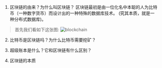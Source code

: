 1. 区块链的由来？为什么叫区块链？
    区块链最初是由一位化名中本聪的人为比特币（一种数字货币）而设计出的一种特殊的数据库技术。
(究其本质，就是一种分布式数据库)。

> 首先我们看如下这张图:
![blockchain](http://www.ruanyifeng.com/blogimg/asset/2017/bg2017122702.png)


2. 比特币是区块链吗？为什么比特币需要挖矿？

3. 超级账本是什么？它和区块链有什么区别？

4. 区块链的本质